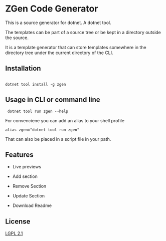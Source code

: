 # ZGen Code Generator


This is a source generator for dotnet. A dotnet tool.

The templates can be part of a source tree or be kept in a directory outside the source.


It is a template generator that can store templates somewhere in the directory tree under the current directory of the CLI.



## Installation


```

dotnet tool install -g zgen

```
## Usage in CLI or command line

```
 dotnet tool run zgen --help
```

For convenciene you can add an alias to your shell profile

```
alias zgen="dotnet tool run zgen"
```
That can also be placed in a script file in your path.

## Features


- Live previews

- Add section

- Remove Section

- Update Section

- Download Readme

## License


[LGPL 2.1](https://www.gnu.org/licenses/old-licenses/lgpl-2.1.en.html)